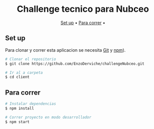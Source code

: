 
<h1 align="center">
    Challenge tecnico para Nubceo
</h1>

<p align="center">
  <a href="#set-up">Set up</a> •
  <a href="#para-correr">Para correr</a> •
  
</p>

## Set up

Para clonar y correr esta aplicacion se necesita [Git](https://git-scm.com) y [npm](http://npmjs.com)).

```bash
# Clonar el repositorio
$ git clone https://github.com/EnzoDerviche/challengeNubceo.git

# Ir al a carpeta
$ cd client
```

## Para correr

```bash
# Instalar dependencias
$ npm install

# Correr proyecto en modo desarrollador
$ npm start
```
